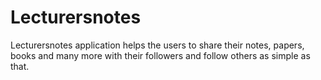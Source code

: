 Lecturersnotes
==============

Lecturersnotes application  helps the users to share their notes, papers, books and many more with their followers and follow others as simple as that. 